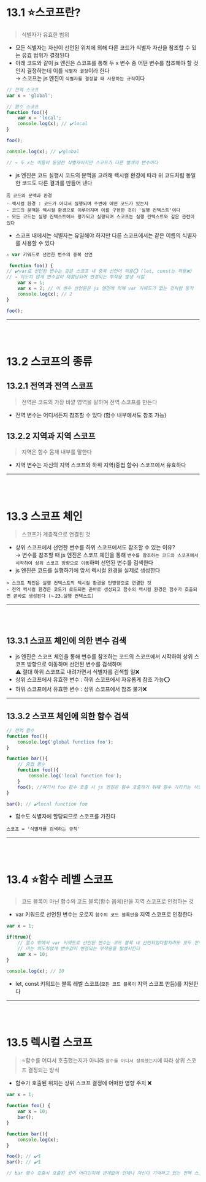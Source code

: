 # 13.1 ⭐스코프란?
> 식별자가 유효한 범위
+ 모든 식별자는 자신이 선언된 위치에 의해 다른 코드가 식별자 자신을 참조할 수 있는 유효 범위가 결정된다
+ 아래 코드와 같이 js 엔진은 스코프를 통해 두 x 변수 중 어떤 변수를 참조해야 할 것인지 결정하는데 이를 `식별자 결정`이라 한다<br/>
  → 스코프는 js 엔진이 `식별자를 결정할 때 사용하는 규칙`이다
```js
// 전역 스코프
var x = 'global'; 

// 함수 스코프
function foo(){
    var x = 'local';
    console.log(x); // ✔️local
}

foo();

console.log(x); // ✔️global

// → 두 x는 이름이 동일한 식별자이지만 스코프가 다른 별개의 변수이다 
```
+ js 엔진은 코드 실행시 코드의 문맥을 고려해 렉시컬 환경에 따라 위 코드처럼 동일한 코드도 다른 결과를 만들어 낸다 
```
🗒️ 코드의 문맥과 환경
- 렉시컬 환경 : 코드가 어디서 실행되며 주변에 어떤 코드가 있는지
- 코드의 문맥은 렉시컬 환경으로 이루어지며 이를 구현한 것이 '실행 컨텍스트'이다
- 모든 코드는 실행 컨텍스트에서 평가되고 실행되며 스코프는 실행 컨텍스트와 깊은 관련이 있다 
```
+ 스코프 내에서는 식별자는 유일해야 하지만 다른 스코프에서는 같은 이름의 식별자를 사용할 수 있다
```js
⚠️ var 키워드로 선언한 변수의 중복 선언

 function foo() {
// ✔️var로 선언된 변수는 같은 스코프 내 중복 선언이 허용⭕ (let, const는 허용❌)
// → 의도치 않게 변수값이 재할당되어 변경되는 부작용 발생 시킴
    var x = 1;
    var x = 2; // 이 변수 선언문은 js 엔진에 의해 var 키워드가 없는 것처럼 동작
    console.log(x); // 2
}

foo();
```
___
<br/><br/>
# 13.2 스코프의 종류
## 13.2.1 전역과 전역 스코프
> 전역은 코드의 가장 바깥 영역을 말하며 전역 스코프를 만든다 
+ 전역 변수는 어디서든지 참조할 수 있다 (함수 내부에서도 참조 가능) 
## 13.2.2 지역과 지역 스코프
> 지역은 함수 몸체 내부를 말한다 
+ 지역 변수는 자신의 지역 스코프와 하위 지역(중첩 함수) 스코프에서 유효하다 
___
<br/><br/>
# 13.3 스코프 체인
> 스코프가 계층적으로 연결된 것
+ 상위 스코프에서 선언한 변수를 하위 스코프에서도 참조할 수 있는 이유?<br/>
  → 변수를 참조할 때 js 엔진은 스코프 체인을 통해 `변수를 참조하는 코드의 스코프에서 시작하여 상위 스코프 방향으로 이동`하며 선언된 변수를 검색한다
+ js 엔진은 코드를 실행하기에 앞서 렉시컬 환경을 실제로 생성한다
```
> 스코프 체인은 실행 컨텍스트의 렉시컬 환경을 단방향으로 연결한 것
- 전역 렉시컬 환경은 코드가 로드되면 곧바로 생성되고 함수의 렉시컬 환경은 함수가 호출되면 곧바로 생성된다 (ㄴ23.실행 컨텍스트) 
```
___
<br/><br/>
## 13.3.1 스코프 체인에 의한 변수 검색
+ js 엔진은 스코프 체인을 통해 변수를 참조하는 코드의 스코프에서 시작하여 상위 스코프 방향으로 이동하며 선언된 변수를 검색하며<br/>
  ⚠️ 절대 하위 스코프로 내려가면서 식별자를 검색할 일❌
+ 상위 스코프에서 유효한 변수 : 하위 스코프에서 자유롭게 참조 가능⭕<br/>
+ 하위 스코프에서 유효한 변수 : 상위 스코프에서 참조 불가❌
___
## 13.3.2 스코프 체인에 의한 함수 검색
```js
// 전역 함수
function foo(){
    console.log('global function foo'); 
}

function bar(){
    // 중첩 함수
    function foo(){
        console.log('local function foo');
    }
    foo(); //여기서 foo 함수 호출 시 js 엔진은 함수 호출하기 위해 함수 가리키는 식별자 foo 검색
}

bar(); // ✔️local function foo
```
+ 함수도 식별자에 할당되므로 스코프를 가진다
```
스코프 = '식별자를 검색하는 규칙'
```
___
<br/><br/>
# 13.4 ⭐함수 레벨 스코프 
> 코드 블록이 아닌 함수의 코드 블록(함수 몸체)만을 지역 스코프로 인정하는 것 
+ var 키워드로 선언된 변수는 오로지 `함수의 코드 블록만을` 지역 스코프로 인정한다 
```js
var x = 1;

if(true){
    // 함수 밖에서 var 키워드로 선언된 변수는 코드 블록 내 선언되었다할지라도 모두 전역 변수다
    // 이는 의도치않게 변수값이 변경되는 부작용을 발생시킨다 
    var x = 10;
}

console.log(x); // 10
```
+ let, const 키워드는 블록 레벨 스코프(`모든 코드 블록이` 지역 스코프 만듬)를 지원한다
___
<br/><br/>
# 13.5 렉시컬 스코프
> ⭐함수를 어디서 호출했는지가 아니라 `함수를 어디서 정의했는지`에 따라 상위 스코프 결정되는 방식<br/>
+ 함수가 호출된 위치는 상위 스코프 결정에 어떠한 영향 주지 ❌ 
```js
var x = 1;

function foo() {
    var x = 10;
    bar();
}

function bar(){
    console.log(x);
}

foo(); // ✔️1
bar(); // ✔️1

// bar 함수 호출시 호출된 곳이 어디인지에 관계없이 언제나 자신이 기억하고 있는 전역 스코프(자신이 정의된 스코프)를 상위 스코프로 사용 
```


